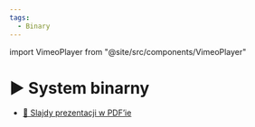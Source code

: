 ```yaml
---
tags:
  - Binary
---
```


import VimeoPlayer from "@site/src/components/VimeoPlayer"

# ▶️ System binarny

<VimeoPlayer videoId="744592045" />

- [📄 Slajdy prezentacji w PDF’ie](/download/slidev/1-3-1-system-binarny.pdf)
